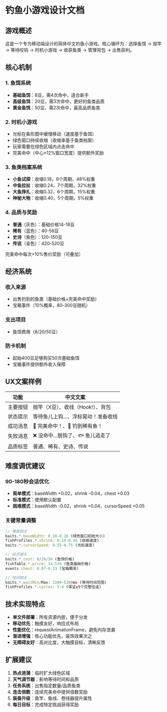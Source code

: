 # 钓鱼小游戏设计文档

## 游戏概述

这是一个专为移动端设计的简体中文钓鱼小游戏，核心循环为：选择鱼饵 → 抛竿 → 等待咬钩 → 时机小游戏 → 收获鱼类 → 管理背包 → 出售获利。

## 核心机制

### 1. 鱼饵系统
- **基础鱼饵**：8豆，需4次命中，适合新手
- **高级鱼饵**：20豆，需3次命中，更好的鱼类品质
- **黄金鱼饵**：50豆，需2次命中，最高品质鱼类

### 2. 时机小游戏
- 光标在条形图中缓慢移动（速度基于鱼饵）
- 绿色窗口持续收缩（收缩率基于鱼类档案）
- 玩家需要在绿色区域内点击命中
- 完美命中（中心±12%窗口宽度）提供额外奖励

### 3. 鱼类档案系统
- **小鱼试探**：收缩0.18，8个周期，48%权重
- **中鱼拉扯**：收缩0.24，7个周期，32%权重  
- **大鱼挣扎**：收缩0.32，6个周期，15%权重
- **神秘大物**：收缩0.40，5个周期，5%权重

### 4. 品质与奖励
- **普通**（灰色）：基础价格14-18豆
- **稀有**（蓝色）：40-56豆
- **史诗**（紫色）：120-150豆
- **传说**（金色）：420-520豆

完美命中每次+10%售价奖励（可叠加）

## 经济系统

### 收入来源
- 出售钓到的鱼类（基础价格×完美命中奖励）
- 宝箱事件（10%概率，80-300豆随机）

### 支出项目
- 鱼饵费用（8/20/50豆）

### 防卡机制
- 起始400豆足够购买50次基础鱼饵
- 宝箱事件提供额外收入保障

## UX文案样例

| 功能 | 中文文案 |
|------|----------|
| 主要按钮 | 抛竿（X豆）、收线（Hook!）、背包 |
| 状态提示 | 等待鱼儿上钩...、浮标晃动！准备收线 |
| 成功消息 | 🎯 完美命中！、🎣 钓到稀有鱼！ |
| 失败消息 | ❌ 没命中…脱钩了、🐟 鱼儿逃走了 |
| 品质标签 | 普通、稀有、史诗、传说 |

## 难度调优建议

### 90-180秒会话优化
- **简单模式**：baseWidth +0.02，shrink -0.04，chest +0.03
- **标准模式**：使用默认配置
- **困难模式**：baseWidth -0.02，shrink +0.04，cursorSpeed +0.05

### 关键常量调整
```javascript
// 难度相关
baits.*.baseWidth: 0.18-0.26 (绿色窗口初始大小)
fishProfiles.*.shrink: 0.14-0.44 (收缩速度)
baits.*.cursorSpeed: 0.55-0.75 (光标速度)

// 经济相关  
baits.*.cost: 8/20/50 (鱼饵价格)
fishTable.*.price: 14-520 (鱼类基础价格)
events.chest: 0.07-0.13 (宝箱概率)

// 时间相关
baits.*.waitMin/Max: 2200-5200ms (等待时间范围)
fishProfiles.*.cycles: 5-8 (保证≥5个完整往返)
```

## 技术实现特点

- **单文件部署**：所有资源内嵌，便于分发
- **移动优先**：触摸友好，响应式布局
- **性能优化**：requestAnimationFrame，避免内存泄漏
- **渐进增强**：核心功能优先，装饰效果次之
- **无障碍友好**：高对比度，大触摸目标，清晰反馈

## 扩展建议

1. **热点涟漪**：临时扩大绿色区域
2. **天气调节器**：影响等待时间和品质
3. **任务系统**：出售指定数量/品质鱼类
4. **连击倍数**：连续完美命中提供倍数奖励
5. **装备升级**：鱼竿、鱼线、卷线器提升属性
6. **每日目标**：完成特定挑战获得奖励
